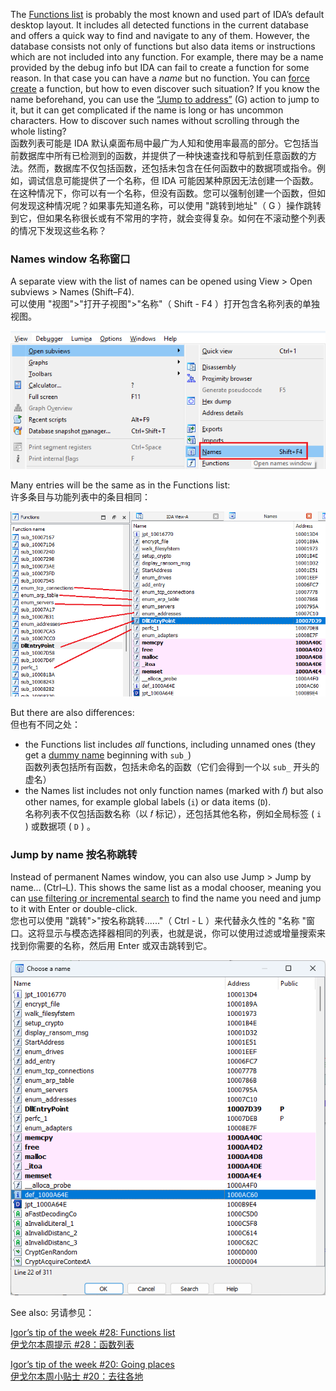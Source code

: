 The [Functions list](https://hex-rays.com/blog/igors-tip-of-the-week-28-functions-list/) is probably the most known and used part of IDA’s default desktop layout. It includes all detected functions in the current database and offers a quick way to find and navigate to any of them. However, the database consists not only of functions but also data items or instructions which are not included into any function. For example, there may be a name provided by the debug info but IDA can fail to create a function for some reason. In that case you can have a _name_ but no function. You can [force create](https://hex-rays.com/blog/igors-tip-of-the-week-152-force-creating-functions/) a function, but how to even discover such situation? If you know the name beforehand, you can use the [“Jump to address”](https://hex-rays.com/blog/igors-tip-of-the-week-20-going-places/) (G) action to jump to it, but it can get complicated if the name is long or has uncommon characters. How to discover such names without scrolling through the whole listing?  
函数列表可能是 IDA 默认桌面布局中最广为人知和使用率最高的部分。它包括当前数据库中所有已检测到的函数，并提供了一种快速查找和导航到任意函数的方法。然而，数据库不仅包括函数，还包括未包含在任何函数中的数据项或指令。例如，调试信息可能提供了一个名称，但 IDA 可能因某种原因无法创建一个函数。在这种情况下，你可以有一个名称，但没有函数。您可以强制创建一个函数，但如何发现这种情况呢？如果事先知道名称，可以使用 "跳转到地址"（ G ）操作跳转到它，但如果名称很长或有不常用的字符，就会变得复杂。如何在不滚动整个列表的情况下发现这些名称？

### Names window 名称窗口

A separate view with the list of names can be opened using View > Open subviews > Names (Shift–F4).  
可以使用 "视图">"打开子视图">"名称"（ Shift - F4 ）打开包含名称列表的单独视图。

![](assets/2023/11/names1.png)

Many entries will be the same as in the Functions list:  
许多条目与功能列表中的条目相同：

![](assets/2023/11/names2.png)

But there are also differences:  
但也有不同之处：

-   the Functions list includes _all_ functions, including unnamed ones (they get a [dummy name](https://hex-rays.com/blog/igors-tip-of-the-week-34-dummy-names/) beginning with `sub_`)  
    函数列表包括所有函数，包括未命名的函数（它们会得到一个以 `sub_` 开头的虚名）
-   the Names list includes not only function names (marked with 𝑓) but also other names, for example global labels (`i`) or data items (`D`).  
    名称列表不仅包括函数名称（以 𝑓 标记），还包括其他名称，例如全局标签 ( `i` ) 或数据项 ( `D` ) 。

### Jump by name 按名称跳转

Instead of permanent Names window, you can also use Jump > Jump by name… (Ctrl–L). This shows the same list as a modal chooser, meaning you can [use filtering or incremental search](https://hex-rays.com/blog/igors-tip-of-the-week-36-working-with-list-views-in-ida/) to find the name you need and jump to it with Enter or double-click.  
您也可以使用 "跳转">"按名称跳转......"（ Ctrl - L ）来代替永久性的 "名称 "窗口。这将显示与模态选择器相同的列表，也就是说，你可以使用过滤或增量搜索来找到你需要的名称，然后用 Enter 或双击跳转到它。

![](assets/2023/11/names3.png)

See also: 另请参见：

[Igor’s tip of the week #28: Functions list  
伊戈尔本周提示 #28：函数列表](https://hex-rays.com/blog/igors-tip-of-the-week-28-functions-list/)

[Igor’s tip of the week #20: Going places  
伊戈尔本周小贴士 #20：去往各地](https://hex-rays.com/blog/igors-tip-of-the-week-20-going-places/)